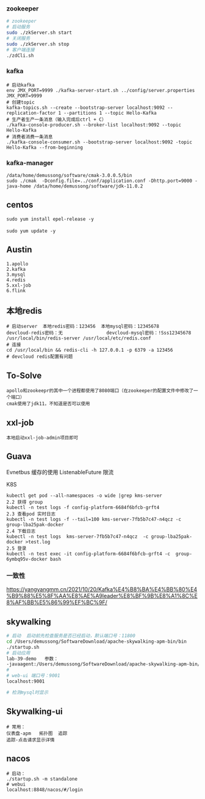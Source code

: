 ### zookeeper

```bash
# zookeeper
# 启动服务
sudo ./zkServer.sh start
# 关闭服务
sudo ./zkServer.sh stop
# 客户端连接
./zdCli.sh
```

### kafka

```shell
# 启动kafka
env JMX_PORT=9999 ./kafka-server-start.sh ../config/server.properties JMX_PORT=9999
# 创建topic
kafka-topics.sh --create --bootstrap-server localhost:9092 --replication-factor 1 --partitions 1 --topic Hello-Kafka
# 生产者生产一条消息（输入完成后ctrl + C）
./kafka-console-producer.sh --broker-list localhost:9092 --topic Hello-Kafka
# 消费者消费一条消息
./kafka-console-consumer.sh --bootstrap-server localhost:9092 -topic Hello-Kafka --from-beginning
```

### kafka-manager

```shell
/data/home/demussong/software/cmak-3.0.0.5/bin
sudo ./cmak  -Dconfig.file=../conf/application.conf -Dhttp.port=9000 -java-home /data/home/demussong/software/jdk-11.0.2
```

## centos

```shell
sudo yum install epel-release -y

sudo yum update -y　
```

## Austin

```shell
1.apollo
2.kafka
3.mysql
4.redis
5.xxl-job
6.flink
```

## 本地redis

```shell
# 启动server  本地redis密码：123456  本地mysql密码：12345678      devcloud-redis密码：无                devcloud-mysql密码：!Sss12345678
/usr/local/bin/redis-server /usr/local/etc/redis.conf
# 连接  
cd /usr/local/bin && redis-cli -h 127.0.0.1 -p 6379 -a 123456
# devcloud redis配置有问题
```

## To-Solve

```##
apollo和zookeepr的其中一个进程都使用了8080端口（在zookeeper的配置文件中修改了一个端口）
cmak使用了jdk11，不知道是否可以使用
```

## xxl-job

```
本地启动xxl-job-admin项目即可
```

## Guava

Evnetbus 缓存的使用 ListenableFuture 限流

K8S

```shell
kubectl get pod --all-namespaces -o wide |grep kms-server
2.2 获得 group
kubectl -n test logs -f config-platform-6684f6bfcb-grft4
2.3 查看pod 实时日志
kubectl -n test logs -f --tail=100 kms-server-7fb5b7c47-n4qcz -c group-lba25pak-docker
2.4 下载日志
kubectl -n test logs  kms-server-7fb5b7c47-n4qcz  -c group-lba25pak-docker >test.log
2.5 登录
kubectl -n test exec -it config-platform-6684f6bfcb-grft4 -c  group-6ymbq95v-docker bash
```

### 一致性

https://yangyangmm.cn/2021/10/20/Kafka%E4%B8%BA%E4%BB%80%E4%B9%88%E5%8F%AA%E8%AE%A9leader%E8%BF%9B%E8%A1%8C%E8%AF%BB%E5%86%99%EF%BC%9F/ 



## skywalking

```bash
# 启动  启动前先检查服务是否已经启动，默认端口号：11800
cd /Users/demussong/SoftwareDownload/apache-skywalking-apm-bin/bin
./startup.sh
# 启动应用 
lab-39-demo   参数：
-javaagent:/Users/demussong/SoftwareDownload/apache-skywalking-apm-bin/agent/skywalking-agent.jar -DSW_AGENT_COLLECTOR_BACKEND_SERVICES=127.0.0.1:11800 -DSW_AGENT_NAME=demo01
# 
# web-ui 端口号：9001
localhost:9001

# 检测mysql时显示
```

## Skywalking-ui

```shell
# 常用：
仪表盘-apm   拓扑图  追踪
追踪-点击请求显示详情
```

## nacos

```shell
# 启动：
./startup.sh -m standalone
# webui
localhost:8848/nacos/#/login
```

